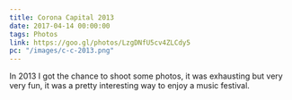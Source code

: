 ```yaml
---
title: Corona Capital 2013
date: 2017-04-14 00:00:00 
tags: Photos
link: https://goo.gl/photos/LzgDNfU5cv4ZLCdy5
pc: "/images/c-c-2013.png"
---
```


In 2013 I got the chance to shoot some photos, it was exhausting but very very fun, it was a pretty interesting way to enjoy a music festival.

